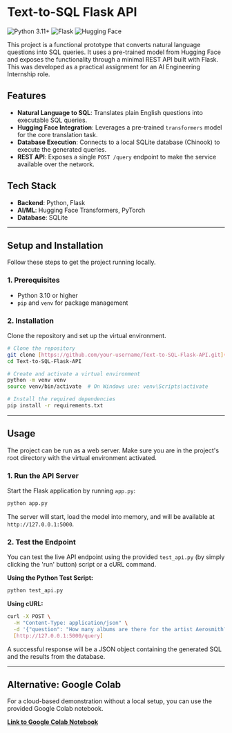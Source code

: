 # Text-to-SQL Flask API

![Python 3.11+](https://img.shields.io/badge/python-3.11+-blue.svg)
![Flask](https://img.shields.io/badge/flask-%23000.svg?style=for-the-badge&logo=flask&logoColor=white)
![Hugging Face](https://img.shields.io/badge/%F0%9F%A4%97%20Hugging%20Face-blue)

This project is a functional prototype that converts natural language questions into SQL queries. It uses a pre-trained model from Hugging Face and exposes the functionality through a minimal REST API built with Flask. This was developed as a practical assignment for an AI Engineering Internship role.

## Features
* **Natural Language to SQL**: Translates plain English questions into executable SQL queries.
* **Hugging Face Integration**: Leverages a pre-trained `transformers` model for the core translation task.
* **Database Execution**: Connects to a local SQLite database (Chinook) to execute the generated queries.
* **REST API**: Exposes a single `POST /query` endpoint to make the service available over the network.

## Tech Stack
* **Backend**: Python, Flask
* **AI/ML**: Hugging Face Transformers, PyTorch
* **Database**: SQLite

---

## Setup and Installation

Follow these steps to get the project running locally.

### 1. Prerequisites
* Python 3.10 or higher
* `pip` and `venv` for package management

### 2. Installation
Clone the repository and set up the virtual environment.

```bash
# Clone the repository
git clone [https://github.com/your-username/Text-to-SQL-Flask-API.git](https://github.com/your-username/Text-to-SQL-Flask-API.git)
cd Text-to-SQL-Flask-API

# Create and activate a virtual environment
python -m venv venv
source venv/bin/activate  # On Windows use: venv\Scripts\activate

# Install the required dependencies
pip install -r requirements.txt
```

---

## Usage

The project can be run as a web server. Make sure you are in the project's root directory with the virtual environment activated.

### 1. Run the API Server
Start the Flask application by running `app.py`:

```bash
python app.py
```
The server will start, load the model into memory, and will be available at `http://127.0.0.1:5000`.

### 2. Test the Endpoint
You can test the live API endpoint using the provided `test_api.py` (by simply clicking the 'run' button) script or a cURL command.

**Using the Python Test Script:**
```bash
python test_api.py
```

**Using cURL:**
```bash
curl -X POST \
  -H "Content-Type: application/json" \
  -d '{"question": "How many albums are there for the artist Aerosmith?"}' \
  [http://127.0.0.1:5000/query]
```
A successful response will be a JSON object containing the generated SQL and the results from the database.

---

## Alternative: Google Colab
For a cloud-based demonstration without a local setup, you can use the provided Google Colab notebook.

[**Link to Google Colab Notebook**](https://colab.research.google.com/drive/1l3dYjwANz42MGJVvpzhexZ3PirHo_Qor?usp=sharing)
